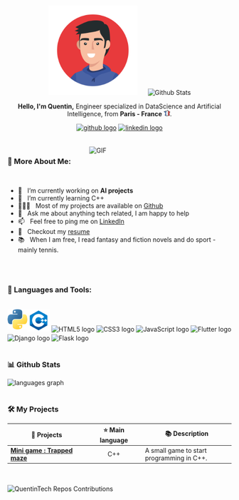 <!-- Set up my Github profile -->

<p align="center">
  <img src="img/face-icon.jpg" alt="Nicolas Brondin-Bernard" height="200" style="margin-right: 20px"/>
  <img src="https://github-readme-stats.vercel.app/api?username=QuentinTech&show_icons=true&theme=buefy" alt="Github Stats" />
</p>

<p align="center">
  <strong>Hello, I'm Quentin,</strong> Engineer specialized in DataScience and Artificial Intelligence, from <b>Paris - France</b> <img src="img/france.png" width="14"/>.
</p>

<div align="center">
  <a href="https://github.com/QuentinTech"><img src="https://img.shields.io/badge/GitHub-%2312100E.svg?&style=for-the-badge&logo=Github&logoColor=white" height="35" alt="github logo" /></a>
  <a href="https://www.linkedin.com/in/quentin-barth%C3%A9l%C3%A9my-585534197/"><img src="https://img.shields.io/static/v1?message=LinkedIn&logo=linkedin&label=&color=0077B5&logoColor=white&labelColor=&style=for-the-badge" height="35" alt="linkedin logo"  /></a>
</div>

<br>
<br>


<img align="right" alt="GIF" src="https://raw.githubusercontent.com/rahul-jha98/rahul-jha98/main/techstack.gif" width="320px" />
  
### 🧐 More About Me:

<br>

- 🔭 &nbsp; I’m currently working on **AI projects**
- 🌱 &nbsp; I’m currently learning C++
- 👨🏻‍💻 &nbsp; Most of my projects are available on [Github](https://github.com/QuentinTech?tab=repositories)
- 💬 &nbsp; Ask me about anything tech related, I am happy to help
- 📫 &nbsp; Feel free to ping me on [LinkedIn](https://www.linkedin.com/in/quentin-barth%C3%A9l%C3%A9my-585534197/)
- 📝 &nbsp; Checkout my [resume]()
- 📚 &nbsp; When I am free, I read fantasy and fiction novels and do sport - mainly tennis.

<br>
<br>

### 🔨 Languages and Tools:

<br>

<img src="img/cpp.png" height="50" alt="C++ logo">
<span style="font-size: 24px; color: purple;"></span>
<img align="left" alt="Python" height ="45px" src="img/python.png">
<span style="font-size: 24px; color: purple;"></span>
<img src="https://cdn.jsdelivr.net/gh/devicons/devicon/icons/html5/html5-original.svg" height="40" alt="HTML5 logo">
<img src="https://cdn.jsdelivr.net/gh/devicons/devicon/icons/css3/css3-original.svg" height="40" alt="CSS3 logo">
<img src="https://cdn.jsdelivr.net/gh/devicons/devicon/icons/javascript/javascript-original.svg" height="40" alt="JavaScript logo">
<img src="https://cdn.jsdelivr.net/gh/devicons/devicon/icons/flutter/flutter-original.svg" height="40" alt="Flutter logo">
<span style="font-size: 24px; color: purple;"></span>
<br>
<img src="https://cdn.jsdelivr.net/gh/devicons/devicon/icons/django/django-plain-wordmark.svg" height="70" alt="Django logo">
<img src="https://cdn.jsdelivr.net/gh/devicons/devicon/icons/flask/flask-original-wordmark.svg" height="70" alt="Flask logo">

<br>
<br>

### 📊 Github Stats

<img src="https://github-readme-stats.vercel.app/api/top-langs?username=QuentinTech&locale=en&hide_title=false&layout=compact&card_width=320&langs_count=5&theme=buefy&hide_border=false" height="100" alt="languages graph" style="margin-right: 20px" />

<br>
<br>

### 🛠️ My Projects

<table>
  <thead>
    <tr>
      <th width="35%">🎁 Projects</th>
      <th width="25%">⭐ Main language</th>
      <th width="40%">📚 Description</th>
    </tr>
  </thead>
  <tbody>
    <tr>
      <td><a href="https://github.com/QuentinTech/trapped-maze"><b>Mini game : Trapped maze</b></a></td>
      <td align="center">C++</td>
      <td>A small game to start programming in C++.</td>
    </tr>
  </tbody>
</table>

<br>
<br>

<img src="https://ghchart.rshah.org/QuentinTech" alt="QuentinTech Repos Contributions" width="75%"/>
